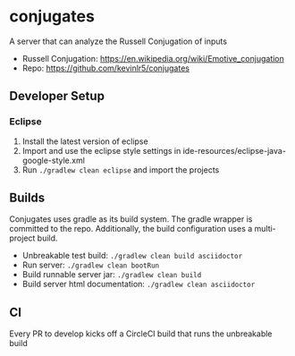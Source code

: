 # conjugates

A server that can analyze the Russell Conjugation of inputs

- Russell Conjugation: https://en.wikipedia.org/wiki/Emotive_conjugation
- Repo: https://github.com/kevinlr5/conjugates

## Developer Setup

### Eclipse

1. Install the latest version of eclipse
2. Import and use the eclipse style settings in ide-resources/eclipse-java-google-style.xml
3. Run `./gradlew clean eclipse` and import the projects

## Builds

Conjugates uses gradle as its build system. The gradle wrapper is committed to the repo. Additionally, the build configuration uses a multi-project build.

- Unbreakable test build: `./gradlew clean build asciidoctor`
- Run server: `./gradlew clean bootRun`
- Build runnable server jar: `./gradlew clean build`
- Build server html documentation: `./gradlew clean asciidoctor`

## CI

Every PR to develop kicks off a CircleCI build that runs the unbreakable build
